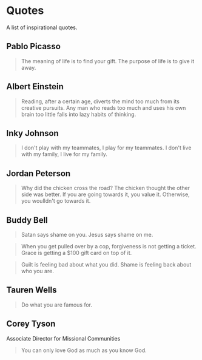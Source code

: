 # Quotes
A list of inspirational quotes.

## Pablo Picasso
> The meaning of life is to find your gift. The purpose of life is to give it away.

## Albert Einstein
> Reading, after a certain age, diverts the mind too much from its creative pursuits. Any man who reads too much and uses his own brain too little falls into lazy habits of thinking.

## Inky Johnson
> I don't play with my teammates, I play for my teammates. I don't live with my family, I live for my family.

## Jordan Peterson
> Why did the chicken cross the road? The chicken thought the other side was better. If you are going towards it, you value it. Otherwise, you woulldn't go towards it.

## Buddy Bell
> Satan says shame on you. Jesus says shame on me.

> When you get pulled over by a cop, forgiveness is not getting a ticket. Grace is getting a $100 gift card on top of it.

> Guilt is feeling bad about what you did. Shame is feeling back about who you are.

## Tauren Wells
> Do what you are famous for.

## Corey Tyson
Associate Director for Missional Communities
> You can only love God as much as you know God.
